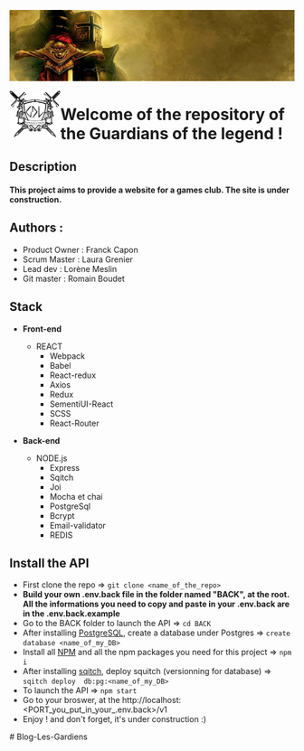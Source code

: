 
![texte alt](conception/image/medieval.jpg)

 <img align="left" src="conception/image/logo-noir.png" alt="drawing" width="90"/>  <h1 >Welcome of the repository  of the Guardians of the legend ! </h1>

## Description

#### This project aims to provide a website for a games club. The site is under construction.

## Authors :

* Product Owner : Franck Capon
* Scrum Master : Laura Grenier
* Lead dev : Lorène Meslin
* Git master : Romain Boudet

## Stack

* **Front-end**

  * REACT
    * Webpack
    * Babel 
    * React-redux
    * Axios
    * Redux
    * SementiUI-React
    * SCSS
    * React-Router 



* **Back-end**
  * NODE.js
    * Express 
    * Sqitch
    * Joi
    * Mocha et chai 
    * PostgreSql
    * Bcrypt
    * Email-validator 
    * REDIS 
  
## Install the API

* First clone the repo => ```git clone <name_of_the_repo>```
* **Build your own .env.back file in the folder named "BACK", at the root. All the informations you need to copy and paste in your .env.back are in the .env.back.example**
* Go to the BACK folder to launch the API => ```cd BACK ```
* After installing [PostgreSQL](https://www.postgresql.org/download/), create a database under Postgres => ``` create database <name_of_my_DB> ```
* Install all [NPM](https://www.npmjs.com/) and all the npm packages you need for this project => ``` npm i ```
* After installing [sqitch](https://sqitch.org/download/), deploy squitch (versionning for database) => ```sqitch deploy  db:pg:<name_of_my_DB>```
* To launch the API => ``` npm start ```
* Go to your broswer, at the http://localhost:<PORT_you_put_in_your_.env.back>/v1
* Enjoy ! and don't forget, it's under construction :)








#   B l o g - L e s - G a r d i e n s 
 
 